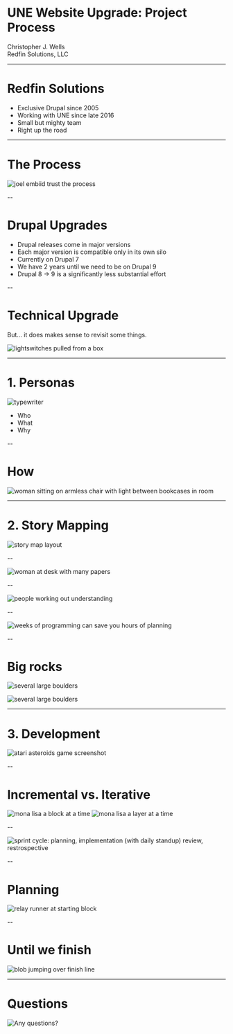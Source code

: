# UNE Website Upgrade: Project Process

Christopher J. Wells  
Redfin Solutions, LLC

---

# Redfin Solutions

* Exclusive Drupal since 2005 <!-- .element: class="fragment fade-up" -->
* Working with UNE since late 2016 <!-- .element: class="fragment fade-up" -->
* Small but mighty team <!-- .element: class="fragment fade-up" -->
* Right up the road <!-- .element: class="fragment fade-up" -->

---

# The Process

![joel embiid trust the process](/img/process.jpg "Trust the Process Joel Embiid")

--

# Drupal Upgrades

* Drupal releases come in major versions 
* Each major version is compatible only in its own silo
* Currently on Drupal 7
* We have 2 years until we need to be on Drupal 9
* Drupal 8 -> 9 is a significantly less substantial effort

--

# Technical Upgrade

But... it does makes sense to revisit some things.

![lightswitches pulled from a box](/img/lightswitch-code "Not quite up to code")

---

# 1. Personas

![typewriter](/img/typewriter.jpg "Like a good journalist") 

- Who
- What
- Why

--

# How

![woman sitting on armless chair with light between bookcases in room](/img/interviews.jpg "Interviews")

---

# 2. Story Mapping

![story map layout](/img/story-maps.png "Story map layout")

--

![woman at desk with many papers](/img/messy-desk1.jpg "It's a lot of work")

--

![people working out understanding](/img/shared-understanding.png "Shared understanding")

--

![weeks of programming can save you hours of planning](/img/weeks-of-programming "weeks of programming can save you hours of planning")

--

# Big rocks

![several large boulders](/img/big-rocks.jpg "several large rocks") <!-- .element: class="fragment fade-in" data-fragment-index="1" -->

![several large boulders](/img/big-rocks-x.jpg "several large rocks") <!-- .element: class="fragment fade-in" data-fragment-index="2" -->

---

# 3. Development

![atari asteroids game screenshot](/img/asteroids.png "do not break all the rocks")

--

# Incremental vs. Iterative

![mona lisa a block at a time](/img/incrementing.jpg "incrementing") <!-- .element: class="fragment fade-in" -->
![mona lisa a layer at a time](/img/iterating.jpg "iterating") <!-- .element: class="fragment fade-in" -->

--

![sprint cycle: planning, implementation (with daily standup) review, restrospective](/img/sprint-cycle.png "Artisinal, small-batch deployments")

--

# Planning

![relay runner at starting block](/img/sprint-planning.jpg "You must plan to sprint")

--

# Until we finish

![blob jumping over finish line](/img/progress.gif "incremental progress until the finish")

---

# Questions

![Any questions?](/img/questions.jpg "Any questions?")
